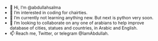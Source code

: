 - 👋 Hi, I’m @abdullahsalma
- 👀 I’m interested in coding for chairties.
- 🌱 I’m currently not learning anything new. But next is python very soon.
- 💞️ I’m looking to collaborate on any one of arabians to help improve database of cities, statues and countries, in Arabic and English.
- 📫 Reach me, Twitter, or telegram @IamAbdullah.

<!---
abdullahsalma/abdullahsalma is a ✨ special ✨ repository because its `README.md` (this file) appears on your GitHub profile.
You can click the Preview link to take a look at your changes.
--->
